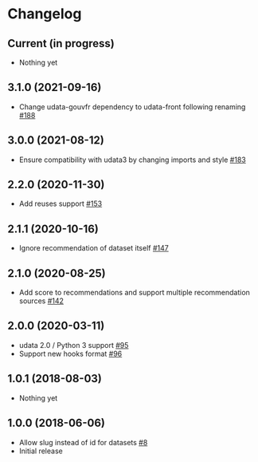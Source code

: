 # Changelog

## Current (in progress)

- Nothing yet

## 3.1.0 (2021-09-16)

- Change udata-gouvfr dependency to udata-front following renaming [#188](https://github.com/opendatateam/udata-recommendations/pull/188)

## 3.0.0 (2021-08-12)

- Ensure compatibility with udata3 by changing imports and style [#183](https://github.com/opendatateam/udata-recommendations/pull/183)

## 2.2.0 (2020-11-30)

- Add reuses support [#153](https://github.com/opendatateam/udata-recommendations/pull/153)

## 2.1.1 (2020-10-16)

- Ignore recommendation of dataset itself [#147](https://github.com/opendatateam/udata-recommendations/pull/147)

## 2.1.0 (2020-08-25)

- Add score to recommendations and support multiple recommendation sources [#142](https://github.com/opendatateam/udata-recommendations/pull/142)

## 2.0.0 (2020-03-11)

- udata 2.0 / Python 3 support [#95](https://github.com/opendatateam/udata-recommendations/pull/95)
- Support new hooks format [#96](https://github.com/opendatateam/udata-recommendations/pull/96)

## 1.0.1 (2018-08-03)

- Nothing yet

## 1.0.0 (2018-06-06)

- Allow slug instead of id for datasets [#8](https://github.com/opendatateam/udata-recommendations/pull/8)
- Initial release
